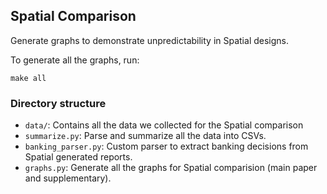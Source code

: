 ## Spatial Comparison

Generate graphs to demonstrate unpredictability in Spatial designs.

To generate all the graphs, run:
```
make all
```

### Directory structure

- `data/`: Contains all the data we collected for the Spatial comparison
- `summarize.py`: Parse and summarize all the data into CSVs.
- `banking_parser.py`: Custom parser to extract banking decisions from Spatial generated reports.
- `graphs.py`: Generate all the graphs for Spatial comparision (main paper and supplementary).
